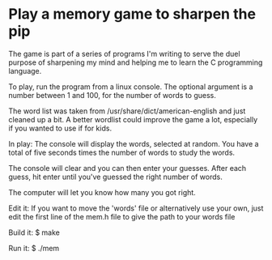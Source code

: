 # Play a memory game to sharpen the pip

The game is part of a series of programs I'm
writing to serve the duel purpose of sharpening
my mind and helping me to learn the C programming
language.

To play, run the program from a linux console.
The optional argument is a number between
1 and 100, for the number of words to guess.

The word list was taken from /usr/share/dict/american-english
and just cleaned up a bit.  A better wordlist could
improve the game a lot, especially if you wanted to
use if for kids.

In play:
The console will display the words, selected
at random.  You have a total of five seconds times
the number of words to study the words.

The console will clear and you can then enter your guesses.
After each guess, hit enter until you've guessed the
right number of words.

The computer will let you know how many you got right.

Edit it:
If you want to move the 'words' file
or alternatively use your own, just edit
the first line of the mem.h file to give
the path to your words file

Build it:
$ make

Run it:
$ ./mem

